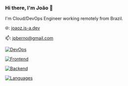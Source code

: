 ### Hi there, I'm João 👋
I'm Cloud/DevOps Engineer working remotely from Brazil.

🌐: [joaoz.is-a.dev](https://joaoz.is-a.dev)

📫: jpberno@gmail.com


[![DevOps](https://skillicons.dev/icons?i=aws,terraform,bash,githubactions,github,gitlab,bitbucket,postgres,mysql)](https://skillicons.dev)

[![Frontend](https://skillicons.dev/icons?i=react,vue)](https://skillicons.dev)

[![Backend](https://skillicons.dev/icons?i=nodejs,rails,nestjs)](https://skillicons.dev)

[![Languages](https://skillicons.dev/icons?i=c,cpp,java,javascript,python,go)](https://skillicons.dev)





